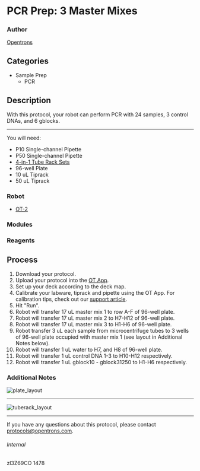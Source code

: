 # PCR Prep: 3 Master Mixes

### Author
[Opentrons](http://www.opentrons.com/)

## Categories
* Sample Prep
    * PCR

## Description
With this protocol, your robot can perform PCR with 24 samples, 3 control DNAs, and 6 gblocks.

---

You will need:
* P10 Single-channel Pipette
* P50 Single-channel Pipette
* [4-in-1 Tube Rack Sets](https://shop.opentrons.com/collections/opentrons-tips/products/tube-rack-set-1)
* 96-well Plate
* 10 uL Tiprack
* 50 uL Tiprack

### Robot
* [OT-2](https://opentrons.com/ot-2)

### Modules

### Reagents

## Process
1. Download your protocol.
2. Upload your protocol into the [OT App](https://opentrons.com/ot-app).
3. Set up your deck according to the deck map.
4. Calibrate your labware, tiprack and pipette using the OT App. For calibration tips, check out our [support article](https://support.opentrons.com/ot-2/getting-started-software-setup/deck-calibration).
5. Hit "Run".
6. Robot will transfer 17 uL master mix 1 to row A-F of 96-well plate.
7. Robot will transfer 17 uL master mix 2 to H7-H12 of 96-well plate.
8. Robot will transfer 17 uL master mix 3 to H1-H6 of 96-well plate.
9. Robot transfer 3 uL each sample from microcentrifuge tubes to 3 wells of 96-well plate occupied with master mix 1 (see layout in Additional Notes below).
10. Robot will transfer 1 uL water to H7, and H8 of 96-well plate.
11. Robot will transfer 1 uL control DNA 1-3 to H10-H12 respectively.
12. Robot will transfer 1 uL gblock10 - gblock31250 to H1-H6 respectively.

### Additional Notes
![plate_layout](https://s3.amazonaws.com/opentrons-protocol-library-website/custom-README-images/1478-kinnison-university-of-maine/plate_layout.png)

---

![tuberack_layout](https://s3.amazonaws.com/opentrons-protocol-library-website/custom-README-images/1478-kinnison-university-of-maine/rack_layout.png)

---

If you have any questions about this protocol, please contact protocols@opentrons.com.

###### Internal
zl3Z69CO
1478
